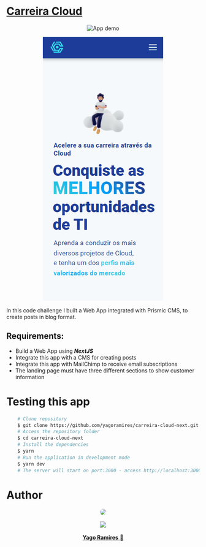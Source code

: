 <h1> <a href="https://carreiracloud.com/"> Carreira Cloud </a></h1>

<p align="center">
<img src="./src/assets/readme.gif" title="App demo" alt='App demo' />
</p>

<p align="center">
<img src="./src/assets/readme-mobile.gif" title="App demo" alt='App demo' />
</p>

<p>In this code challenge I built a Web App integrated with Prismic CMS, to create posts in blog format.</p>

<h2> Requirements: </h2>
<ul>
    <li> Build a Web App using <b><i>NextJS</i></b> </li>
    <li> Integrate this app with a CMS for creating posts </li>
    <li> Integrate this app with MailChimp to receive email subscriptions </li>
    <li> The landing page must have three different sections to show customer information </li> 
</ul>

<h1> Testing this app </h1>

```bash
    # Clone repository
    $ git clone https://github.com/yagoramires/carreira-cloud-next.git
    # Access the repository folder
    $ cd carreira-cloud-next
    # Install the dependencies
    $ yarn
    # Run the application in development mode
    $ yarn dev
    # The server will start on port:3000 - access http://localhost:3000/
```

<h1> Author </h1>

<div align="center" >
    <p>
        <img style="border-radius: 50%;" src="https://i.imgur.com/maDFVAL.png" width="150px;" />
    </p>
    <p>
        <a
            href="https://www.linkedin.com/in/yagoramires/"
            target="_blank"
            >
            <img src="https://img.shields.io/badge/LinkedIn-0077B5?style=for-the-badge&logo=linkedin&logoColor=white" target="_blank"/>
        </a>
    </p>
    <p>
        <a href="https://github.com/yagoramires" ><b>Yago Ramires</b> 🚀</a>
    </p>
</div>

